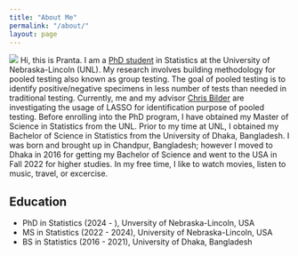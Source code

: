 ```yaml
---
title: "About Me"
permalink: "/about/"
layout: page
---
```

![](https://github.com/Pranta-84/Pranta-84.github.io/blob/master/MyPicture.HEIC)
Hi, this is Pranta.
I am a [PhD student](https://statistics.unl.edu/person/pranta-das/) in Statistics at the University of Nebraska-Lincoln (UNL). My research involves building methodology for pooled testing also known as group testing. The goal of pooled testing is to identify positive/negative specimens in less number of tests than needed in traditional testing. Currently, me and my advisor [Chris Bilder](https://statistics.unl.edu/person/christopher-bilder/) are investigating the usage of LASSO for identification purpose of pooled testing. Before enrolling into the PhD program, I have obtained my Master of Science in Statistics from the UNL. Prior to my time at UNL, I obtained my Bachelor of Science in Statistics from the University of Dhaka, Bangladesh. I was born and brought up in Chandpur, Bangladesh; however I moved to Dhaka in 2016 for getting my Bachelor of Science and went to the USA in Fall 2022 for higher studies. In my free time, I like to watch movies, listen to music, travel, or excercise. 

## Education

 - PhD in Statistics (2024 - ), Unversity of Nebraska-Lincoln, USA
 - MS in Statistics (2022 - 2024), University of Nebraska-Lincoln, USA
 - BS in Statistics (2016 - 2021), University of Dhaka, Bangladesh 

